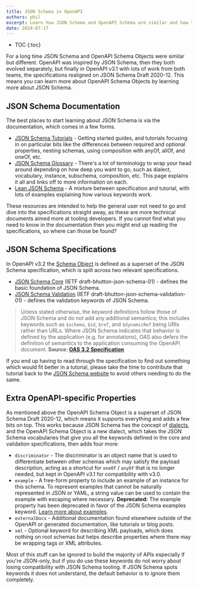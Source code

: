 ```yaml
---
title: JSON Schema in OpenAPI
authors: phil
excerpt: Learn how JSON Schema and OpenAPI Schema are similar and how they are different.
date: 2024-07-17
---
```


- TOC
{:toc}

For a long time JSON Schema and OpenAPI Schema Objects were similar but different. OpenAPI was inspired by JSON Schema, then they both evolved separately, but finally in OpenAPI v3.1 with lots of work from both teams, the specifications realigned on JSON Schema Draft 2020-12. This means you can learn more about OpenAPI Schema Objects by learning more about JSON Schema.

## JSON Schema Documentation

The best places to start learning about JSON Schema is via the documentation, which comes in a few forms.

- [JSON Schema Tutorials](https://json-schema.org/learn/getting-started-step-by-step) - Getting started guides, and tutorials focusing in on particular bits like the differences between required and optional properties, nesting schemas, using composition with anyOf, allOf, and oneOf, etc. 
- [JSON Schema Glossary](https://json-schema.org/learn/glossary) - There's a lot of terminology to wrap your head around depending on how deep you want to go, such as dialect, vocabulary, instance, subschema, composition, etc. This page explains it all and links off to more information on each.
- [Lean JSON Schema](https://www.learnjsonschema.com/2020-12/) - A mixture between specification and tutorial, with lots of examples explaining how various keywords work.

These resources are intended to help the general user not need to go and dive into the specifications straight away, as these are more technical documents aimed more at tooling developers. If you cannot find what you need to know in the documentation then you might end up reading the specifications, so where can those be found?

## JSON Schema Specifications

In OpenAPI v3.2 the [Schema Object](https://spec.openapis.org/oas/v3.2.0#schema-object) is defined as a superset of the JSON Schema specification, which is split across two relevant specifications.

- [JSON Schema Core](https://www.ietf.org/archive/id/draft-bhutton-json-schema-01.html) (IETF draft-bhutton-json-schema-01) - defines the basic foundation of JSON Schema.
- [JSON Schema Validation](https://www.ietf.org/archive/id/draft-bhutton-json-schema-validation-01.html) (IETF draft-bhutton-json-schema-validation-01) - defines the validation keywords of JSON Schema.

> Unless stated otherwise, the keyword definitions follow those of JSON Schema and do not add any additional semantics; this includes keywords such as `$schema`, `$id`, `$ref`, and `$dynamicRef` being URIs rather than URLs. Where JSON Schema indicates that behavior is defined by the application (e.g. for annotations), OAS also defers the definition of semantics to the application consuming the OpenAPI document.
> **Source: [OAS 3.2 Specification](https://spec.openapis.org/oas/v3.2.0#schema-object)**

If you end up having to read through the specification to find out something which would fit better in a tutorial, please take the time to contribute that tutorial back to the [JSON Schema website](https://github.com/json-schema-org/website) to avoid others needing to do the same.

## Extra OpenAPI-specific Properties

As mentioned above the OpenAPI Schema Object is a superset of JSON Schema Draft 2020-12, which means it supports everything and adds a few bits on top. This works because JSON Schema has the concept of [dialects](https://tools.ietf.org/html/draft-bhutton-json-schema-00#section-4.3.3), and the OpenAPI Schema Object is a new dialect, which takes the JSON Schema vocabularies that give you all the keywords defined in the core and validation specifications, then adds four more: 

- `discriminator` - The discriminator is an object name that is used to differentiate between other schemas which may satisfy the payload description, acting as a shortcut for `oneOf` / `anyOf` that is no longer needed, but kept in OpenAPI v3.1 for compatibility with v3.0.
- `example` - A free-form property to include an example of an instance for this schema. To represent examples that cannot be naturally represented in JSON or YAML, a string value can be used to contain the example with escaping where necessary. **Deprecated:** The example property has been deprecated in favor of the JSON Schema examples keyword. [Learn more about examples](_guides/openapi/specification/v3.2/data-models/examples.md).
- `externalDocs` - Additional documentation found elsewhere outside of the OpenAPI or generated documentation, like tutorials or blog posts.
- `xml` - Optional keyword for describing XML payloads, which does nothing on root schemas but helps describe properties where there may be wrapping tags or XML attributes.

Most of this stuff can be ignored to build the majority of APIs especially if you're JSON-only, but if you do use these keywords do not worry about losing compatibility with JSON Schema tooling. If JSON Schema spots keywords it does not understand, the default behavior is to ignore them completely.

